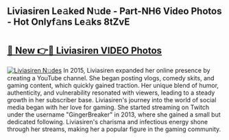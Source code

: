 ## Liviasiren Le𝚊ked N𝚞de - Part-NH6 Video Photos - Hot Onlyf𝚊ns Le𝚊ks 8tZvE

# <h2><a href="http://ab102.deff.icu/?id=Liviasiren">🔗 New 👉🔴 Liviasiren VIDEO Photos</a></h2>

[![Liviasiren N𝚞des](https://i.imgur.com/rIISA9y.gif)](http://ab102.deff.icu/?id=Liviasiren)
In 2015, Liviasiren expanded her online presence by creating a YouTube channel. She began posting vlogs, comedy skits, and gaming content, which quickly gained traction. Her unique blend of humor, authenticity, and vulnerability resonated with viewers, leading to a steady growth in her subscriber base. Liviasiren's journey into the world of social media began with her love for gaming. She started streaming on Twitch under the username "GingerBreaker" in 2013, where she gained a small but dedicated following. Liviasiren's charisma and infectious energy shone through her streams, making her a popular figure in the gaming community.

